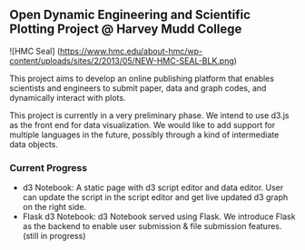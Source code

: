 ## Open Dynamic Engineering and Scientific Plotting Project @ Harvey Mudd College

![HMC Seal]
(https://www.hmc.edu/about-hmc/wp-content/uploads/sites/2/2013/05/NEW-HMC-SEAL-BLK.png)

This project aims to develop an online publishing platform that enables scientists and engineers to submit paper, data and graph codes, and dynamically interact with plots.

This project is currently in a very preliminary phase. We intend to use d3.js as the front end for data visualization. We would like to add support for multiple languages in the future, possibly through a kind of intermediate data objects.

### Current Progress
- d3 Notebook: A static page with d3 script editor and data editor. User can update the script in the script editor and get live updated d3 graph on the right side.
- Flask d3 Notebook: d3 Notebook served using Flask. We introduce Flask as the backend to enable user submission & file submission features. (still in progress)
